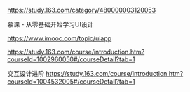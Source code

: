 https://study.163.com/category/480000003120053


慕课 - 从零基础开始学习UI设计

https://www.imooc.com/topic/uiapp


https://study.163.com/course/introduction.htm?courseId=1002960050#/courseDetail?tab=1


交互设计进阶
https://study.163.com/course/introduction.htm?courseId=1004532005#/courseDetail?tab=1
